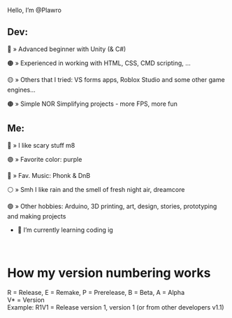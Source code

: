 Hello, I’m @Plawro

## Dev:
🔴 » Advanced beginner with Unity (& C#)

🟠 » Experienced in working with HTML, CSS, CMD scripting, ...

🟡 » Others that I tried: VS forms apps, Roblox Studio and some other game engines...

🟤 » Simple NOR Simplifying projects - more FPS, more fun

## Me:
🔴 » I like scary stuff m8

🟣 » Favorite color: purple

🔵 » Fav. Music: Phonk & DnB

⚪ » Smh I like rain and the smell of fresh night air, dreamcore

🟢 » Other hobbies: Arduino, 3D printing, art, design, stories, prototyping and making projects

- 🌱 I’m currently learning coding ig
<br><br><br>
# How my version numbering works
R = Release, E = Remake, P = Prerelease, B = Beta, A = Alpha <br>
V* = Version <br>
Example: R1V1 = Release version 1, version 1 (or from other developers v1.1)

<!---
Plawro is ✨ special ✨ because his `README.md` appears on his GitHub profile.
--->
